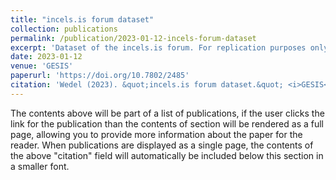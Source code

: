 ```yaml
---
title: "incels.is forum dataset"
collection: publications
permalink: /publication/2023-01-12-incels-forum-dataset
excerpt: 'Dataset of the incels.is forum. For replication purposes only.'
date: 2023-01-12
venue: 'GESIS'
paperurl: 'https://doi.org/10.7802/2485'
citation: 'Wedel (2023). &quot;incels.is forum dataset.&quot; <i>GESIS</i>.'
---
```


The contents above will be part of a list of publications, if the user clicks the link for the publication than the contents of section will be rendered as a full page, allowing you to provide more information about the paper for the reader. When publications are displayed as a single page, the contents of the above "citation" field will automatically be included below this section in a smaller font.
